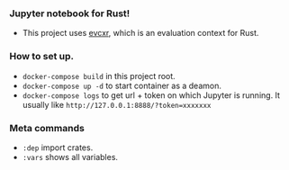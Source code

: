 ### Jupyter notebook for Rust!

- This project uses [evcxr](https://github.com/google/evcxr), which is an evaluation context for Rust.

### How to set up.

- `docker-compose build` in this project root.
- `docker-compose up -d` to start container as a deamon.
- `docker-compose logs` to get url + token on which Jupyter is running. It usually like `http://127.0.0.1:8888/?token=xxxxxxx`

### Meta commands

- `:dep` import crates.
- `:vars` shows all variables.
